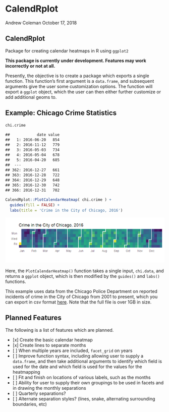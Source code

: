 CalendRplot
================
Andrew Coleman
October 17, 2018

## CalendRplot

Package for creating calendar heatmaps in R using `ggplot2`

**This package is currently under development. Features may work
incorrectly or not at all.**

Presently, the objective is to create a package which exports a single
function. This function’s first argument is a `data.frame`, and
subsequent arguments give the user some customization options. The
function will export a `ggplot` object, which the user can then either
further customize or add additional geoms to.

## Example: Chicago Crime Statistics

``` r
chi.crime
```

    ##            date value
    ##   1: 2016-06-20   854
    ##   2: 2016-11-12   779
    ##   3: 2016-05-03   734
    ##   4: 2016-05-04   678
    ##   5: 2016-04-20   685
    ##  ---                 
    ## 362: 2016-12-27   661
    ## 363: 2016-12-28   722
    ## 364: 2016-12-29   648
    ## 365: 2016-12-30   742
    ## 366: 2016-12-31   702

``` r
CalendRplot::PlotCalendarHeatmap( chi.crime ) + 
  guides(fill = FALSE) + 
  labs(title = 'Crime in the City of Chicago, 2016')
```

![](README_files/figure-gfm/plot-1.png)<!-- -->

Here, the `PlotCalendarHeatmap()` function takes a single input,
`chi.data`, and returns a `ggplot` object, which is then modified by the
`guides()` and `labs()` functions.

This example uses data from the Chicago Police Department on reported
incidents of crime in the City of Chicago from 2001 to present, which
you can export in csv format
[here](https://data.cityofchicago.org/Public-Safety/Crimes-2001-to-present/ijzp-q8t2).
Note that the full file is over 1GB in size.

## Planned Features

The following is a list of features which are planned.

  - \[x\] Create the basic calendar heatmap
  - \[x\] Create lines to separate months
  - \[ \] When multiple years are included, `facet_grid` on years
  - \[ \] Improve function syntax, including allowing user to supply a
    `data.frame`, and then take additional arguments to identify which
    field is used for the date and which field is used for the values
    for the heatmapping
  - \[ \] Fit and finish on locations of various labels, such as the
    months
  - \[ \] Ability for user to supply their own groupings to be used in
    facets and in drawing the monthly separations
  - \[ \] Quarterly separations?
  - \[ \] Alternate separation styles? (lines, snake, alternating
    surrounding boundaries, etc)
